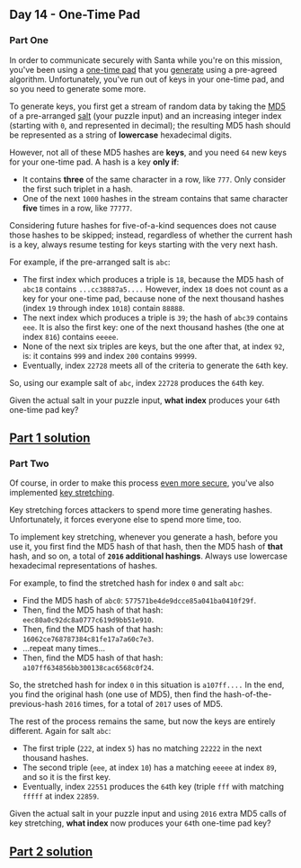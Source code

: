 ## Day 14 - One-Time Pad

### Part One

In order to communicate securely with Santa while you're on this mission, you've been using a
[one-time pad][3] that you [generate][4] using a pre-agreed algorithm. Unfortunately, you've run
out of keys in your one-time pad, and so you need to generate some more.

To generate keys, you first get a stream of random data by taking the [MD5][5] of a pre-arranged
[salt][6] (your puzzle input) and an increasing integer index (starting with `0`, and represented
in decimal); the resulting MD5 hash should be represented as a string of **lowercase** hexadecimal
digits.

However, not all of these MD5 hashes are **keys**, and you need `64` new keys for your one-time
pad. A hash is a key **only if**:

 * It contains **three** of the same character in a row, like `777`. Only consider the first
    such triplet in a hash.
 * One of the next `1000` hashes in the stream contains that same character **five** times in a
    row, like `77777`.

Considering future hashes for five-of-a-kind sequences does not cause those hashes to be skipped;
instead, regardless of whether the current hash is a key, always resume testing for keys starting
with the very next hash.

For example, if the pre-arranged salt is `abc`:

 * The first index which produces a triple is `18`, because the MD5 hash of `abc18` contains
    `...cc38887a5....` However, index `18` does not count as a key for your one-time pad,
    because none of the next thousand hashes (index `19` through index `1018`) contain `88888`.
 * The next index which produces a triple is `39`; the hash of `abc39` contains `eee`. It is also
    the first key: one of the next thousand hashes (the one at index `816`) contains `eeeee`.
 * None of the next six triples are keys, but the one after that, at index `92`, is: it contains
    `999` and index `200` contains `99999`.
 * Eventually, index `22728` meets all of the criteria to generate the `64`th key.

So, using our example salt of `abc`, index `22728` produces the `64`th key.

Given the actual salt in your puzzle input, **what index** produces your `64`th one-time pad key?

[Part 1 solution][1]
--------------------

### Part Two

Of course, in order to make this process [even more secure][7], you've also implemented
[key stretching][8].

Key stretching forces attackers to spend more time generating hashes. Unfortunately, it forces
everyone else to spend more time, too.

To implement key stretching, whenever you generate a hash, before you use it, you first find the
MD5 hash of that hash, then the MD5 hash of **that** hash, and so on, a total of **`2016`
additional hashings**. Always use lowercase hexadecimal representations of hashes.

For example, to find the stretched hash for index `0` and salt `abc`:

 * Find the MD5 hash of `abc0`: `577571be4de9dcce85a041ba0410f29f`.
 * Then, find the MD5 hash of that hash: `eec80a0c92dc8a0777c619d9bb51e910`.
 * Then, find the MD5 hash of that hash: `16062ce768787384c81fe17a7a60c7e3`.
 * ...repeat many times...
 * Then, find the MD5 hash of that hash: `a107ff634856bb300138cac6568c0f24`.

So, the stretched hash for index `0` in this situation is `a107ff....` In the end, you find the
original hash (one use of MD5), then find the hash-of-the-previous-hash `2016` times, for a total
of `2017` uses of MD5.

The rest of the process remains the same, but now the keys are entirely different. Again for salt
`abc`:

 * The first triple (`222`, at index `5`) has no matching `22222` in the next thousand hashes.
 * The second triple (`eee`, at index `10`) has a matching `eeeee` at index `89`, and so it is
    the first key.
 * Eventually, index `22551` produces the `64`th key (triple `fff` with matching `fffff` at
    index `22859`.
 
Given the actual salt in your puzzle input and using `2016` extra MD5 calls of key stretching,
**what index** now produces your `64`th one-time pad key?

[Part 2 solution][2]
--------------------


[1]: part_1.py
[2]: part_2.py
[3]: https://en.wikipedia.org/wiki/One-time_pad
[4]: https://en.wikipedia.org/wiki/Security_through_obscurity
[5]: https://en.wikipedia.org/wiki/MD5
[6]: https://en.wikipedia.org/wiki/Salt_(cryptography)
[7]: https://en.wikipedia.org/wiki/MD5#Security
[8]: https://en.wikipedia.org/wiki/Key_stretching
